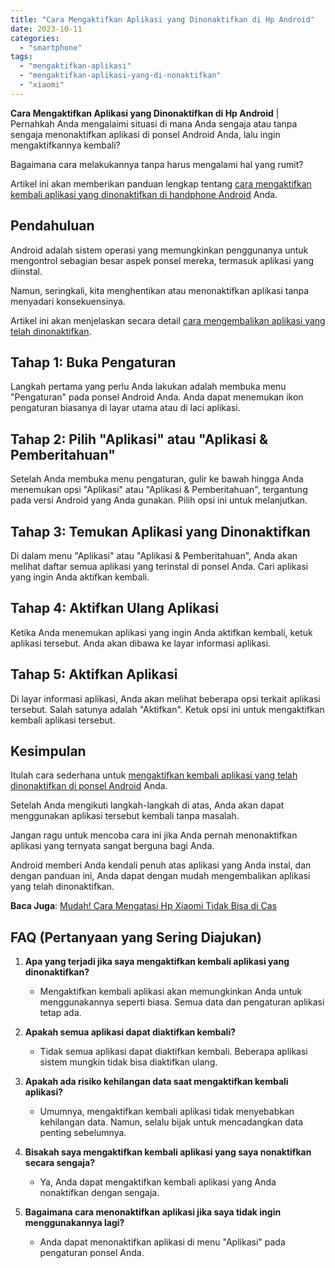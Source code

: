 ```yaml
---
title: "Cara Mengaktifkan Aplikasi yang Dinonaktifkan di Hp Android"
date: 2023-10-11
categories: 
  - "smartphone"
tags: 
  - "mengaktifkan-aplikasi"
  - "mengaktifkan-aplikasi-yang-di-nonaktifkan"
  - "xiaomi"
---
```


**Cara Mengaktifkan Aplikasi yang Dinonaktifkan di Hp Android** | Pernahkah Anda mengalaimi situasi di mana Anda sengaja atau tanpa sengaja menonaktifkan aplikasi di ponsel Android Anda, lalu ingin mengaktifkannya kembali?

Bagaimana cara melakukannya tanpa harus mengalami hal yang rumit?

Artikel ini akan memberikan panduan lengkap tentang [cara mengaktifkan kembali aplikasi yang dinonaktifkan di handphone Android](https://ajiekusumadhany.com/cara-mengaktifkan-aplikasi-yang-dinonaktifkan-di-hp-android/) Anda.

## Pendahuluan

Android adalah sistem operasi yang memungkinkan penggunanya untuk mengontrol sebagian besar aspek ponsel mereka, termasuk aplikasi yang diinstal.

Namun, seringkali, kita menghentikan atau menonaktifkan aplikasi tanpa menyadari konsekuensinya.

Artikel ini akan menjelaskan secara detail [cara mengembalikan aplikasi yang telah dinonaktifkan](https://ajiekusumadhany.com/cara-mengaktifkan-aplikasi-yang-dinonaktifkan-di-hp-android/).

## Tahap 1: Buka Pengaturan

Langkah pertama yang perlu Anda lakukan adalah membuka menu "Pengaturan" pada ponsel Android Anda. Anda dapat menemukan ikon pengaturan biasanya di layar utama atau di laci aplikasi.

## Tahap 2: Pilih "Aplikasi" atau "Aplikasi & Pemberitahuan"

Setelah Anda membuka menu pengaturan, gulir ke bawah hingga Anda menemukan opsi "Aplikasi" atau "Aplikasi & Pemberitahuan", tergantung pada versi Android yang Anda gunakan. Pilih opsi ini untuk melanjutkan.

## Tahap 3: Temukan Aplikasi yang Dinonaktifkan

Di dalam menu "Aplikasi" atau "Aplikasi & Pemberitahuan", Anda akan melihat daftar semua aplikasi yang terinstal di ponsel Anda. Cari aplikasi yang ingin Anda aktifkan kembali.

## Tahap 4: Aktifkan Ulang Aplikasi

Ketika Anda menemukan aplikasi yang ingin Anda aktifkan kembali, ketuk aplikasi tersebut. Anda akan dibawa ke layar informasi aplikasi.

## Tahap 5: Aktifkan Aplikasi

Di layar informasi aplikasi, Anda akan melihat beberapa opsi terkait aplikasi tersebut. Salah satunya adalah "Aktifkan". Ketuk opsi ini untuk mengaktifkan kembali aplikasi tersebut.

## Kesimpulan

Itulah cara sederhana untuk [mengaktifkan kembali aplikasi yang telah dinonaktifkan di ponsel Android](https://ajiekusumadhany.com/cara-mengaktifkan-aplikasi-yang-dinonaktifkan-di-hp-android/) Anda.

Setelah Anda mengikuti langkah-langkah di atas, Anda akan dapat menggunakan aplikasi tersebut kembali tanpa masalah.

Jangan ragu untuk mencoba cara ini jika Anda pernah menonaktifkan aplikasi yang ternyata sangat berguna bagi Anda.

Android memberi Anda kendali penuh atas aplikasi yang Anda instal, dan dengan panduan ini, Anda dapat dengan mudah mengembalikan aplikasi yang telah dinonaktifkan.

**Baca Juga**: [Mudah! Cara Mengatasi Hp Xiaomi Tidak Bisa di Cas](https://ajiekusumadhany.com/hp-xiaomi-tidak-bisa-di-cas/)

## **FAQ (Pertanyaan yang Sering Diajukan)**

1. **Apa yang terjadi jika saya mengaktifkan kembali aplikasi yang dinonaktifkan?**
    
    - Mengaktifkan kembali aplikasi akan memungkinkan Anda untuk menggunakannya seperti biasa. Semua data dan pengaturan aplikasi tetap ada.
2. **Apakah semua aplikasi dapat diaktifkan kembali?**
    
    - Tidak semua aplikasi dapat diaktifkan kembali. Beberapa aplikasi sistem mungkin tidak bisa diaktifkan ulang.
3. **Apakah ada risiko kehilangan data saat mengaktifkan kembali aplikasi?**
    
    - Umumnya, mengaktifkan kembali aplikasi tidak menyebabkan kehilangan data. Namun, selalu bijak untuk mencadangkan data penting sebelumnya.
4. **Bisakah saya mengaktifkan kembali aplikasi yang saya nonaktifkan secara sengaja?**
    
    - Ya, Anda dapat mengaktifkan kembali aplikasi yang Anda nonaktifkan dengan sengaja.
5. **Bagaimana cara menonaktifkan aplikasi jika saya tidak ingin menggunakannya lagi?**
    
    - Anda dapat menonaktifkan aplikasi di menu "Aplikasi" pada pengaturan ponsel Anda.

